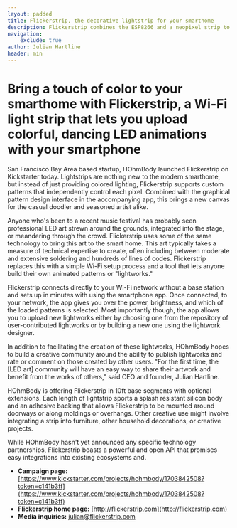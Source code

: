```yaml
---
layout: padded
title: Flickerstrip, the decorative lightstrip for your smarthome
description: Flickerstrip combines the ESP8266 and a neopixel strip to make a graphical interface for building LED patterns
navigation:
    exclude: true
author: Julian Hartline
header: min
---
```


Bring a touch of color to your smarthome with Flickerstrip, a Wi-Fi light strip that lets you upload colorful, dancing LED animations with your smartphone
===================

San Francisco Bay Area based startup, HOhmBody launched Flickerstrip on Kickstarter today. Lightstrips are nothing new to the modern smarthome, but instead of just providing colored lighting, Flickerstrip supports custom patterns that independently control each pixel. Combined with the graphical pattern design interface in the accompanying app, this brings a new canvas for the casual doodler and seasoned artist alike.

Anyone who's been to a recent music festival has probably seen professional LED art strewn around the grounds, integrated into the stage, or meandering through the crowd. Flickerstrip uses some of the same technology to bring this art to the smart home. This art typically takes a measure of technical expertise to create, often including between moderate and extensive soldering and hundreds of lines of codes. Flickerstrip replaces this with a simple Wi-Fi setup process and a tool that lets anyone build their own animated patterns or "lightworks."

Flickerstrip connects directly to your Wi-Fi network without a base station and sets up in minutes with using the smartphone app. Once connected, to your network, the app gives you over the power, brightness, and which of the loaded patterns is selected. Most importantly though, the app allows you to upload new lightworks either by choosing one from the repository of user-contributed lightworks or by building a new one using the lightwork designer.

In addition to facilitating the creation of these lightworks, HOhmBody hopes to build a creative community around the ability to publish lightworks and rate or comment on those created by other users. "For the first time, the [LED art] community will have an easy way to share their artwork and benefit from the works of others," said CEO and founder, Julian Hartline.

HOhmBody is offering Flickerstrip in 10ft base segments with optional extensions. Each length of lightstrip sports a splash resistant silicon body and an adhesive backing that allows Flickerstrip to be mounted around doorways or along moldings or overhangs. Other creative use might involve integrating a strip into furniture, other household decorations, or creative projects.

While HOhmBody hasn't yet announced any specific technology partnerships, Flickerstrip boasts a powerful and open API that promises easy integrations into existing ecosystems and.

* **Campaign page:** [https://www.kickstarter.com/projects/hohmbody/1703842508?token=c141b3ff](https://www.kickstarter.com/projects/hohmbody/1703842508?token=c141b3ff)
* **Flickerstrip home page:** [http://flickerstrip.com](http://flickerstrip.com)
* **Media inquiries:** julian@flickerstrip.com



